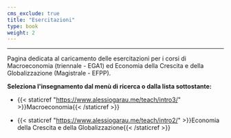 ```yaml
---
cms_exclude: true
title: "Esercitazioni"
type: book
weight: 2
---
```

---
Pagina dedicata al caricamento delle esercitazioni per i corsi di Macroeconomia (triennale - EGA1) ed Economia della Crescita e della Globalizzazione (Magistrale - EFPP).

**Seleziona l'insegnamento dal menù di ricerca o dalla lista sottostante:**

- {{< staticref "https://www.alessiogarau.me/teach/intro3/" >}}Macroeconomia{{< /staticref >}}

- {{< staticref "https://www.alessiogarau.me/teach/intro2/" >}}Economia della Crescita e della Globalizzazione{{< /staticref >}}
  
